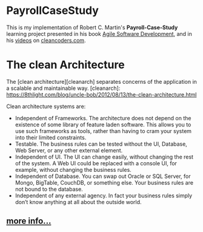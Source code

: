 # PayrollCaseStudy

This is my implementation of Robert C. Martin's **Payroll-Case-Study** learning project presented in his book [Agile Software Development][agilebook], and in his [videos][solidcasestudyvideo] on [cleancoders.com][cleancoders.com]. 


[cleancoders.com]: http://cleancoders.com
[agilebook]: https://www.amazon.com/dp/0135974445/ref=pd_lpo_sbs_dp_ss_3?pf_rd_p=1944687462&pf_rd_s=lpo-top-stripe-1&pf_rd_t=201&pf_rd_i=0134494164&pf_rd_m=ATVPDKIKX0DER&pf_rd_r=K01QN9JYEFBK5T9W3JPX
[solidcasestudyvideo]: https://cleancoders.com/episode/clean-code-episode-14/show

# The clean Architecture #

The [clean architecture][cleanarch] separates concerns of the application in a scalable and maintainable way. 
[cleanarch]: https://8thlight.com/blog/uncle-bob/2012/08/13/the-clean-architecture.html

Clean architecture systems are:

- Independent of Frameworks. The architecture does not depend on the existence of some library of feature laden software. This allows you to use such frameworks as tools, rather than having to cram your system into their limited constraints.
- Testable. The business rules can be tested without the UI, Database, Web Server, or any other external element.
- Independent of UI. The UI can change easily, without changing the rest of the system. A Web UI could be replaced with a console UI, for example, without changing the business rules.
- Independent of Database. You can swap out Oracle or SQL Server, for Mongo, BigTable, CouchDB, or something else. Your business rules are not bound to the database.
- Independent of any external agency. In fact your business rules simply don’t know anything at all about the outside world.

## [more info...](http://cleancodejava.com/uncle-bob-payroll-case-study-full-implementation/) ##
